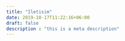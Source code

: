 ```yaml
---
title: "Iletisim"
date: 2019-10-17T11:22:16+06:00
draft: false
description : "this is a meta description"
---
```


